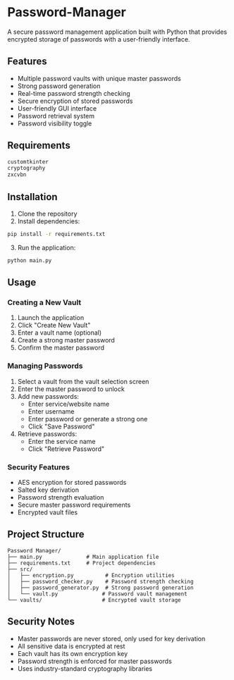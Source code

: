 # Password-Manager

A secure password management application built with Python that provides encrypted storage of passwords with a user-friendly interface.

## Features

- Multiple password vaults with unique master passwords
- Strong password generation
- Real-time password strength checking
- Secure encryption of stored passwords
- User-friendly GUI interface
- Password retrieval system
- Password visibility toggle

## Requirements

```txt
customtkinter
cryptography 
zxcvbn
```

## Installation

1. Clone the repository
2. Install dependencies:
```sh
pip install -r requirements.txt
```
3. Run the application:
```sh
python main.py
```

## Usage

### Creating a New Vault

1. Launch the application
2. Click "Create New Vault" 
3. Enter a vault name (optional)
4. Create a strong master password
5. Confirm the master password

### Managing Passwords

1. Select a vault from the vault selection screen
2. Enter the master password to unlock
3. Add new passwords:
   - Enter service/website name
   - Enter username
   - Enter password or generate a strong one
   - Click "Save Password"
4. Retrieve passwords:
   - Enter the service name
   - Click "Retrieve Password"

### Security Features

- AES encryption for stored passwords
- Salted key derivation
- Password strength evaluation
- Secure master password requirements
- Encrypted vault files

## Project Structure

```
Password Manager/
├── main.py              # Main application file
├── requirements.txt     # Project dependencies
├── src/
│   ├── encryption.py          # Encryption utilities
│   ├── password_checker.py    # Password strength checking
│   ├── password_generator.py  # Strong password generation
│   └── vault.py              # Password vault management
└── vaults/                   # Encrypted vault storage
```

## Security Notes

- Master passwords are never stored, only used for key derivation
- All sensitive data is encrypted at rest
- Each vault has its own encryption key
- Password strength is enforced for master passwords
- Uses industry-standard cryptography libraries
